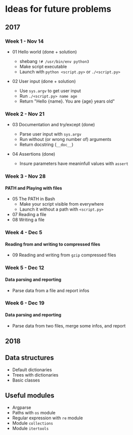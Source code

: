 # Ideas for future problems

## 2017
### Week 1 - Nov 14
- 01 Hello world (done + solution)
  - shebang `!# /usr/bin/env python3`
  - Make script executable
  - Launch with `python <script.py>` or `./<script.py>`

- 02 User input (done + solution)
  - Use `sys.argv` to get user input
  - Run `./<script.py> name age`
  - Return "Hello {name}. You are {age} years old"

### Week 2 - Nov 21
- 03 Documentation and try/except (done)
  - Parse user input with `sys.argv`
  - Run without (or wrong number of) arguments
  - Return docstring (`__doc__`)

- 04 Assertions (done)
  - Insure parameters have meaninfull values with `assert`

### Week 3 - Nov 28
#### PATH and Playing with files
- 05 The PATH in Bash
  - Make your script visible from everywhere
  - Launch it without a path with `<script.py>`
- 07 Reading a file
- 08 Writing a file

### Week 4 - Dec 5
#### Reading from and writing to compressed files
- 09 Reading and writing from `gzip` compressed files

### Week 5 - Dec 12
#### Data parsing and reporting
- Parse data from a file and report infos

### Week 6 - Dec 19
#### Data parsing and reporting
- Parse data from two files, merge some infos, and report

## 2018
## Data structures
- Default dictionaries
- Trees with dictionaries
- Basic classes

## Useful modules
- Argparse
- Paths with `os` module
- Regular expression with `re` module
- Module `collections`
- Module `itertools`
